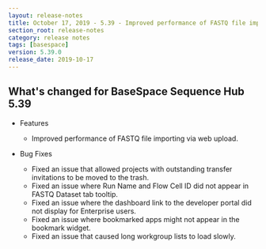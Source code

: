 ```yaml
---
layout: release-notes
title: October 17, 2019 - 5.39 - Improved performance of FASTQ file importing
section_root: release-notes
category: release notes
tags: [basespace]
version: 5.39.0
release_date: 2019-10-17
---
```


## What's changed for BaseSpace Sequence Hub 5.39
- Features
  - Improved performance of FASTQ file importing via web upload.

- Bug Fixes
  - Fixed an issue that allowed projects with outstanding transfer invitations to be moved to the trash.
  - Fixed an issue where Run Name and Flow Cell ID did not appear in FASTQ Dataset tab tooltip.
  - Fixed an issue where the dashboard link to the developer portal did not display for Enterprise users.
  - Fixed an issue where bookmarked apps might not appear in the bookmark widget. 
  - Fixed an issue that caused long workgroup lists to load slowly.